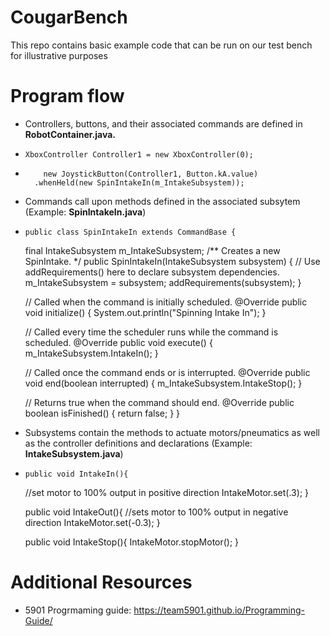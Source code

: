 # CougarBench
This repo contains basic example code that can be run on our test bench for illustrative purposes

# Program flow
- Controllers, buttons, and their associated commands are defined in **RobotContainer.java.**
-     XboxController Controller1 = new XboxController(0);
-         new JoystickButton(Controller1, Button.kA.value)
        .whenHeld(new SpinIntakeIn(m_IntakeSubsystem));
    
- Commands call upon methods defined in the associated subsytem (Example: **SpinIntakeIn.java**)
-     public class SpinIntakeIn extends CommandBase {
  final IntakeSubsystem m_IntakeSubsystem;
  /** Creates a new SpinIntake. */
  public SpinIntakeIn(IntakeSubsystem subsystem) {
    // Use addRequirements() here to declare subsystem dependencies.
    m_IntakeSubsystem = subsystem;
    addRequirements(subsystem);
  }

  // Called when the command is initially scheduled.
  @Override
  public void initialize() {
    System.out.println("Spinning Intake In");
  }

  // Called every time the scheduler runs while the command is scheduled.
  @Override
  public void execute() {
    m_IntakeSubsystem.IntakeIn();
  }

  // Called once the command ends or is interrupted.
  @Override
  public void end(boolean interrupted) {
    m_IntakeSubsystem.IntakeStop();
  }

  // Returns true when the command should end.
  @Override
  public boolean isFinished() {
    return false;
  }
}
- Subsystems contain the methods to actuate motors/pneumatics as well as the controller definitions and declarations (Example: **IntakeSubsystem.java**)
-     public void IntakeIn(){
    //set motor to 100% output in positive direction
    IntakeMotor.set(.3);
  }

  public void IntakeOut(){
    //sets motor to 100% output in negative direction
    IntakeMotor.set(-0.3);
  }

  public void IntakeStop(){
    IntakeMotor.stopMotor();
  }

# Additional Resources
 - 5901 Progrmaming guide: https://team5901.github.io/Programming-Guide/
